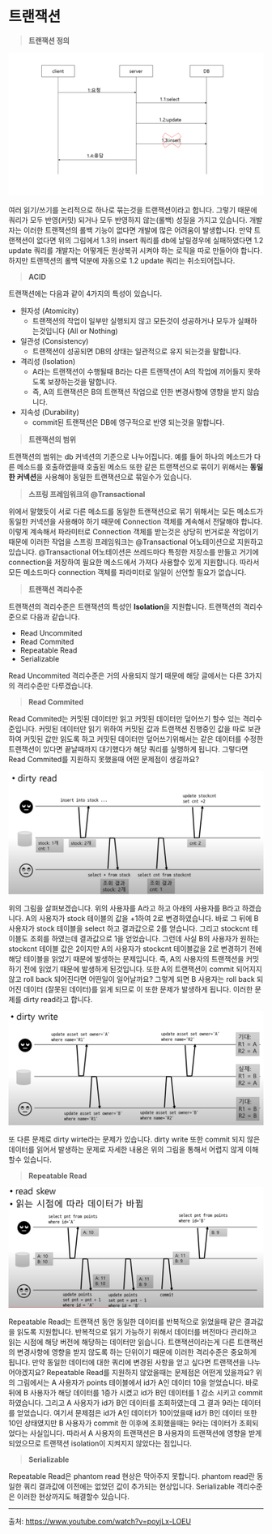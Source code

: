# 트랜잭션

> **트랜잭션 정의**

<img src="../images/transaction.png" alt="image" style="zoom:50%;" />

여러 읽기/쓰기를 논리적으로 하나로 묶는것을 트랜잭션이라고 합니다. 그렇기 때문에 쿼리가 모두 반영(커밋) 되거나 모두 반영하지 않는(롤백) 성질을 가지고 있습니다. 개발자는 이러한 트랜잭션의 롤백 기능이 없다면 개발에 많은 어려움이 발생합니다. 만약 트랜잭션이 없다면 위의 그림에서 1.3의 insert 쿼리를 db에 날릴경우에 실패하였다면 1.2 update 쿼리를 개발자는 어떻게든 원상복귀 시켜야 하는 로직을 따로 만들어야 합니다. 하지만 트랜잭션의 롤백 덕분에 자동으로 1.2 update 쿼리는 취소되어집니다.



> **ACID**

트랜잭션에는 다음과 같이 4가지의 특성이 있습니다.

* 원자성 (Atomicity)
  * 트랜잭션의 작업이 일부만 실행되지 않고 모든것이 성공하거나 모두가 실패하는것입니다 (All or Nothing)
* 일관성 (Consistency)
  * 트랜잭션이 성공되면 DB의 상태는 일관적으로 유지 되는것을 말합니다.
* 격리성 (Isolation)
  * A라는 트랜잭션이 수행될때 B라는 다른 트랜잭션이 A의 작업에 끼어들지 못하도록 보장하는것을 말합니다.
  * 즉, A의 트랜잭션은 B의 트랜잭션 작업으로 인한 변경사항에 영향을 받지 않습니다.
* 지속성 (Durability)
  * commit된 트랜잭션은 DB에 영구적으로 반영 되는것을 말합니다.



> **트랜잭션의 범위**

트랜잭션의 범위는 db 커넥션의 기준으로 나누어집니다. 예를 들어 하나의 메소드가 다른 메소드를 호출하였을때 호출된 메소드 또한 같은 트랜잭션으로 묶이기 위해서는 **동일한 커넥션**을 사용해야 동일한 트랜잭션으로 묶일수가 있습니다. 



> **스프링 프레임워크의 @Transactional**

위에서 말했듯이 서로 다른 메소드를 동일한 트랜잭션으로 묶기 위해서는 모든 메소드가 동일한 커넥션을 사용해야 하기 때문에 Connection 객체를 계속해서 전달해야 합니다. 이렇게 계속해서 파라미터로 Connection 객체를 받는것은 상당히 번거로운 작업이기 때문에 이러한 작업을 스프링 프레임워크는 @Transactional 어노테이션으로 지원하고 있습니다. @Transactional 어노테이션은 쓰레드마다 특정한 저장소를 만들고 거기에 connection을 저장하여 필요한 메소드에서 가져다 사용할수 있게 지원합니다. 따라서 모든 메소드마다 connection 객체를 파라미터로 일일이 선언할 필요가 없습니다.

 

> **트랜잭션 격리수준**

트랜잭션의 격리수준은 트랜잭션의 특성인 **Isolation**을 지원합니다. 트랜잭션의 격리수준으로 다음과 같습니다.

* Read Uncommited
* Read Commited
* Repeatable Read
* Serializable

Read Uncommited 격리수준은 거의 사용되지 않기 때문에 해당 글에서는 다른 3가지의 격리수준만 다루겠습니다.



> **Read Commited**

Read Commited는 커밋된 데이터만 읽고 커밋된 데이터만 덮어쓰기 할수 있는 격리수준입니다. 커밋된 데이터만 읽기 위하여 커밋된 값과 트랜잭션 진행중인 값을 따로 보관하여 커밋된 값만 읽도록 하고 커밋된 데이터만 덮어쓰기위해서는 같은 데이터를 수정한 트랜잭션이 있다면 끝날때까지 대기했다가 해당 쿼리를 실행하게 됩니다. 그렇다면 Read Commited를 지원하지 못했을때 어떤 문제점이 생길까요?

<img src="../images/dirty_read.png" alt="image" style="zoom:50%;" />

위의 그림을 살펴보겠습니다. 위의 사용자를 A라고 하고 아래의 사용자를 B라고 하겠습니다. A의 사용자가 stock 테이블의 값을 +1하여 2로 변경하였습니다. 바로 그 뒤에 B 사용자가 stock 테이블을 select 하고 결과값으로 2를 얻습니다. 그리고 stockcnt 테이블도 조회를 하였는데 결과값으로 1을 얻었습니다. 그런데 사실 B의 사용자가 원하는 stockcnt 테이블 값은 2이지만 A의 사용자가 stockcnt 테이블값을 2로 변경하기 전에 해당 테이블을 읽었기 때문에 발생하는 문제입니다. 즉, A의 사용자의 트랜잭션을 커밋하기 전에 읽었기 때문에 발생하게 된것입니다. 또한 A의 트랜잭션이 commit 되어지지 않고 roll back 되어진다면 어떤일이 일어날까요? 그렇게 되면 B 사용자는 roll back 되어진 데이터 (잘못된 데이터)를 읽게 되므로 이 또한 문제가 발생하게 됩니다. 이러한 문제를 dirty read라고 합니다.

<img src="../images/dirty_write.png" alt="image" style="zoom:50%;" />

또 다른 문제로 dirty wirte라는 문제가 있습니다. dirty write 또한 commit 되지 않은 데이터를 읽어서 발생하는 문제로 자세한 내용은 위의 그림을 통해서 어렵지 않게 이해할수 있습니다.



> **Repeatable Read**

<img src="../images/read_skew.png" alt="image" style="zoom:50%;" />

Repeatable Read는 트랜잭션 동안 동일한 데이터를 반복적으로 읽었을때 같은 결과값을 읽도록 지원합니다. 반복적으로 읽기 가능하기 위해서 데이터를 버전마다 관리하고 읽는 시점에 해당 버전에 해당하는 데이터만 읽습니다. 트랜잭션이라는게 다른 트랜잭션의 변경사항에 영향을 받지 않도록 하는 단위이기 때문에 이러한 격리수준은 중요하게 됩니다. 만약 동일한 데이터에 대한 쿼리에 변경된 사항을 얻고 싶다면 트랜잭션을 나누어야겠지요? Repeatable Read를 지원하지 않았을때는 문제점은 어떤게 있을까요? 위의 그림에서는 A 사용자가 points 테이블에서 id가 A인 데이터 10을 얻었습니다. 바로 뒤에 B 사용자가 해당 데이터를 1증가 시켰고 id가 B인 데이터를 1 감소 시키고 commit 하였습니다. 그리고 A 사용자가 id가 B인 데이터를 조회하였는데 그 결과 9라는 데이터를 얻었습니다. 여기서 문제점은 id가 A인 데이터가 10이었을때 id가 B인 데이터 또한 10인 상태였지만 B 사용자가 commit 한 이후에 조회했을때는 9라는 데이터가 조회되었다는 사실입니다. 따라서 A 사용자의 트랜잭션은 B 사용자의 트랜잭션에 영향을 받게 되었으므로 트랜잭션 isolation이 지켜지지 않았다는 점입니다.

> **Serializable**

Repeatable Read은 phantom read 현상은 막아주지 못합니다. phantom read란 동일한 쿼리 결과값에 이전에는 없었던 값이 추가되는 현상입니다. Serializable 격리수준은 이러한 현상까지도 해결할수 있습니다.

---

출처: https://www.youtube.com/watch?v=poyjLx-LOEU

